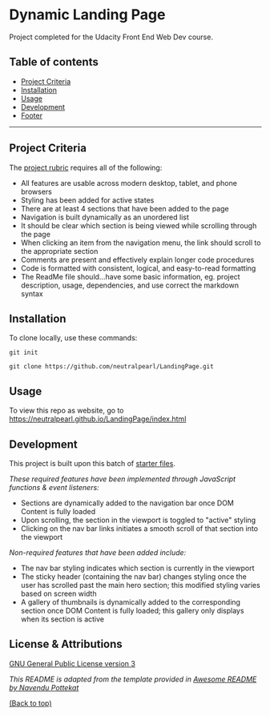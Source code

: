 # Dynamic Landing Page

Project completed for the Udacity Front End Web Dev course.


## Table of contents

- [Project Criteria](#project-criteria)
- [Installation](#installation)
- [Usage](#usage)
- [Development](#development)
- [Footer](#footer)

---

## Project Criteria

The [project rubric](https://review.udacity.com/#!/rubrics/2658/view) requires all of the following:

- All features are usable across modern desktop, tablet, and phone browsers
- Styling has been added for active states
- There are at least 4 sections that have been added to the page
- Navigation is built dynamically as an unordered list
- It should be clear which section is being viewed while scrolling through the page 
- When clicking an item from the navigation menu, the link should scroll to the appropriate section
- Comments are present and effectively explain longer code procedures 
- Code is formatted with consistent, logical, and easy-to-read formatting 
- The ReadMe file should...have some basic information, eg. project description, usage, dependencies, and use correct the markdown syntax


## Installation

To clone locally, use these commands:

```git init```

```git clone https://github.com/neutralpearl/LandingPage.git``` 

## Usage

To view this repo as website, go to https://neutralpearl.github.io/LandingPage/index.html

## Development

This project is built upon this batch of [starter files](https://github.com/udacity/fend/tree/refresh-2019/projects/landing-page).

*These required features have been implemented through JavaScript functions & event listeners:*
- Sections are dynamically added to the navigation bar once DOM Content is fully loaded
- Upon scrolling, the section in the viewport is toggled to "active" styling
- Clicking on the nav bar links initiates a smooth scroll of that section into the viewport

*Non-required features that have been added include:*
- The nav bar styling indicates which section is currently in the viewport
- The sticky header (containing the nav bar) changes styling once the user has scrolled past the main hero section; this modified styling varies based on screen width
- A gallery of thumbnails is dynamically added to the corresponding section once DOM Content is fully loaded; this gallery only displays when its section is active

## License & Attributions

[GNU General Public License version 3](https://opensource.org/licenses/GPL-3.0)

*This README is adapted from the template provided in [Awesome README by Navendu Pottekat](https://github.com/navendu-pottekkat/awesome-readme)*

[(Back to top)](#table-of-contents)
